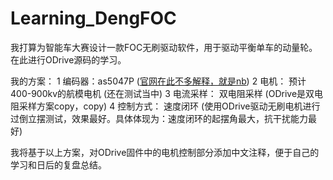 # Learning_DengFOC

我打算为智能车大赛设计一款FOC无刷驱动软件，用于驱动平衡单车的动量轮。在此进行ODrive源码的学习。

我的方案：
1 编码器：as5047P ([官网在此不多解释，就是nb](https://ams.com/zh/as5047p))
2 电机： 预计400-900kv的航模电机 (还在测试当中)
3 电流采样： 双电阻采样 (ODrive是双电阻采样方案copy，copy)
4 控制方式： 速度闭环 (使用ODrive驱动无刷电机进行过倒立摆测试，效果最好。具体体现为：速度闭环的起摆角最大，抗干扰能力最好)

我将基于以上方案，对ODrive固件中的电机控制部分添加中文注释，便于自己的学习和日后的复盘总结。
